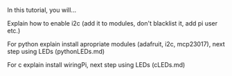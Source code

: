 In this tutorial, you will...

Explain how to enable i2c (add it to modules, don't blacklist it, add pi user etc.)

For python explain install apropriate modules (adafruit, i2c, mcp23017), next step using LEDs (pythonLEDs.md)

For c explain install wiringPi, next step using LEDs (cLEDs.md)
